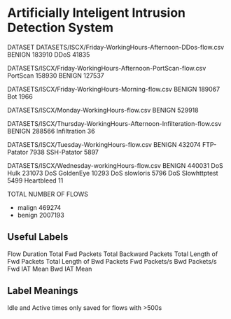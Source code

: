 # Artificially Inteligent Intrusion Detection System

DATASET
DATASETS/ISCX/Friday-WorkingHours-Afternoon-DDos-flow.csv
BENIGN    183910
DDoS       41835

DATASETS/ISCX/Friday-WorkingHours-Afternoon-PortScan-flow.csv
PortScan    158930
BENIGN      127537

DATASETS/ISCX/Friday-WorkingHours-Morning-flow.csv
BENIGN    189067
Bot         1966

DATASETS/ISCX/Monday-WorkingHours-flow.csv
BENIGN    529918

DATASETS/ISCX/Thursday-WorkingHours-Afternoon-Infilteration-flow.csv
BENIGN          288566
Infiltration        36

DATASETS/ISCX/Tuesday-WorkingHours-flow.csv
BENIGN         432074
FTP-Patator      7938
SSH-Patator      5897

DATASETS/ISCX/Wednesday-workingHours-flow.csv
BENIGN              440031
DoS Hulk            231073
DoS GoldenEye        10293
DoS slowloris         5796
DoS Slowhttptest      5499
Heartbleed              11

TOTAL NUMBER OF FLOWS

- malign 469274
- benign 2007193

## Useful Labels

Flow Duration
Total Fwd Packets
Total Backward Packets
Total Length of Fwd Packets
Total Length of Bwd Packets
Fwd Packets/s
Bwd Packets/s
Fwd IAT Mean
Bwd IAT Mean


## Label Meanings
Idle and Active times only saved for flows with >500s
